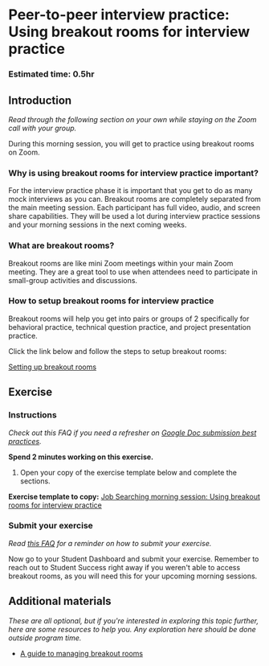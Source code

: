 # Peer-to-peer interview practice: Using breakout rooms for interview practice

### **Estimated time**: 0.5hr

## Introduction

*Read through the following section on your own while staying on the Zoom call with your group.* 

During this morning session, you will get to practice using breakout rooms on Zoom. 

### Why is using breakout rooms for interview practice important?

For the interview practice phase it is important that you get to do as many mock interviews as you can. Breakout rooms are completely separated from the main meeting session. Each participant has full video, audio, and screen share capabilities. They will be used a lot during interview practice sessions and your morning sessions in the next coming weeks.  

### What are breakout rooms?

Breakout rooms are like mini Zoom meetings within your main Zoom meeting. They are a great tool to use when attendees need to participate in small-group activities and discussions.

### How to setup breakout rooms for interview practice

Breakout rooms will help you get into pairs or groups of 2 specifically for behavioral practice, technical question practice, and project presentation practice.

Click the link below and follow the steps to setup breakout rooms:

[Setting up breakout rooms](https://github.com/microverseinc/curriculum-professional-skills/blob/main/job-search/setting-up-breakout-rooms.md)

## Exercise

### Instructions

*Check out this FAQ if you need a refresher on [Google Doc submission best practices](https://microverse.zendesk.com/hc/en-us/articles/360063156813).*

**Spend 2 minutes working on this exercise.**

1. Open your copy of the exercise template below and complete the sections. 

**Exercise template to copy:** [Job Searching morning session: Using breakout rooms for interview practice](https://docs.google.com/document/d/1w2_Rg_z3B6aKfkEVkz3tOAC3GAbluDBw2-QxB0z00eA/edit#)

### Submit your exercise

*Read [this FAQ](https://microverse.zendesk.com/hc/en-us/articles/360061344234) for a reminder on how to submit your exercise.* 

Now go to your Student Dashboard and submit your exercise. Remember to reach out to Student Success right away if you weren't able to access breakout rooms, as you will need this for your upcoming morning sessions. 

## Additional materials

*These are all optional, but if you're interested in exploring this topic further, here are some resources to help you. Any exploration here should be done outside program time.*

- [A guide to managing breakout rooms](https://it.tufts.edu/guides/audio-and-virtual-conferencing-zoom/breakout-rooms)
